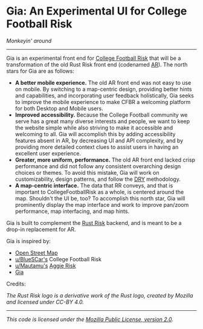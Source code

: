 # Gia: An Experimental UI for College Football Risk
*Monkeyin' around*

---

Gia is an experimental front end for [College Football Risk](https://collegefootballrisk.com/) that will be a transformation of the old Rust Risk front end (codenamed [AR](https://github.com/CollegeFootballRisk/Risk/tree/stable/static)). The north stars for Gia are as follows:

* **A better mobile experience.** The old AR front end was not easy to use on mobile. By switching to a map-centric design, providing better hints and capabilities, and incorporating user feedback holistically, Gia seeks to improve the mobile experience to make CFBR a welcoming platform for both Desktop and Mobile users.
* **Improved accessibility.** Because the College Football community we serve has a great many diverse interests and people, we want to keep the website simple while also striving to make it accessible and welcoming to all. Gia will accomplish this by adding accessibility features absent in AR, by decreasing UI and API complexity, and by providing more detailed context clues to assist users in having an excellent user experience.
* **Greater, more uniform, performance.** The old AR front end lacked crisp performance and did not follow any consistent overarching design choices or themes. To avoid this mistake, Gia will work on customizability, design patterns, and follow the [DRY](https://en.wikipedia.org/wiki/Don%27t_repeat_yourself) methodology.
* **A map-centric interface.** The data that RR conveys, and that is important to CollegeFootballRisk as a whole, is centered around the map. Shouldn't the UI be, too? To accomplish this north star, Gia will prominently display the map interface and work to improve pan/zoom performance, map interfacing, and map hints.

Gia is built to complement the [Rust Risk](https://github.com/CollegeFootballRisk/Risk) backend, and is meant to be a drop-in replacement for AR. 

Gia is inspired by:
* [Open Street Map](https://www.openstreetmap.org/)
* [u/BlueSCar's](https://github.com/BlueSCar) College Football Risk
* [u/Mautamu's](https://github.com/mautamu/) [Aggie Risk](https://aggierisk.com/)
* [Gia](https://allthatsinteresting.com/jeff-banks-danielle-thomas-monkey)

Credits:

*The Rust Risk logo is a derivative work of the Rust logo, created by Mozilla and licensed under CC-BY 4.0.*


---

*This code is licensed under the [Mozilla Public License, version 2.0](https://www.mozilla.org/en-US/MPL/2.0/).*